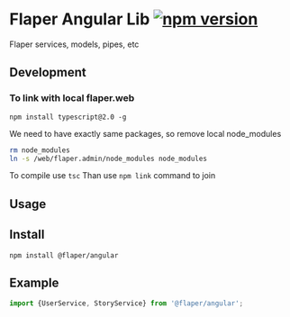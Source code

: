 # Flaper Angular Lib [![npm version](https://badge.fury.io/js/%40flaper%2Fangular.svg)](https://badge.fury.io/js/%40flaper%2Fangular)
Flaper services, models, pipes, etc


## Development 
### To link with local flaper.web
```
npm install typescript@2.0 -g
```

We need to have exactly same packages, so remove local node_modules
```bash
rm node_modules
ln -s /web/flaper.admin/node_modules node_modules
```

To compile use `tsc`
Than use `npm link` command to join



## Usage 

## Install 
`npm install @flaper/angular`

## Example
```typescript
import {UserService, StoryService} from '@flaper/angular';
```
